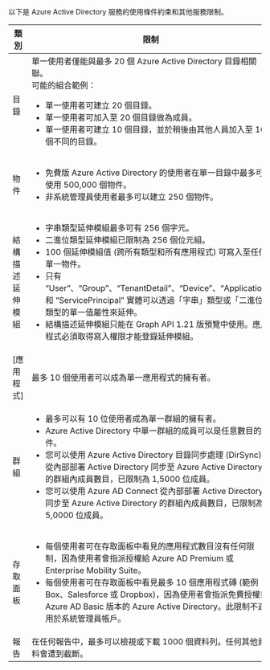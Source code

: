 以下是 Azure Active Directory 服務的使用條件約束和其他服務限制。

| 類別 | 限制 |
|---|---|
| 目錄 | 單一使用者僅能與最多 20 個 Azure Active Directory 目錄相關聯。<br />可能的組合範例：<ul> <li>單一使用者可建立 20 個目錄。</li><li>單一使用者可加入至 20 個目錄做為成員。</li><li>單一使用者可建立 10 個目錄，並於稍後由其他人員加入至 10 個不同的目錄。</li></ul> |  
| 物件 | <ul><li>免費版 Azure Active Directory 的使用者在單一目錄中最多可使用 500,000 個物件。</li><li>非系統管理員使用者最多可以建立 250 個物件。</li></ul> |
| 結構描述延伸模組 | <ul><li>字串類型延伸模組最多可有 256 個字元。</li><li>二進位類型延伸模組已限制為 256 個位元組。</li><li>100 個延伸模組值 (跨所有類型和所有應用程式) 可寫入至任何單一物件。</li><li>只有 “User”、“Group”、“TenantDetail”、“Device”、“Application” 和 “ServicePrincipal” 實體可以透過「字串」類型或「二進位」類型的單一值屬性來延伸。</li><li>結構描述延伸模組只能在 Graph API 1.21 版預覽中使用。應用程式必須取得寫入權限才能登錄延伸模組。</li></ul> |
| [應用程式] | 最多 10 個使用者可以成為單一應用程式的擁有者。 |
| 群組 | <ul><li>最多可以有 10 位使用者成為單一群組的擁有者。</li><li>Azure Active Directory 中單一群組的成員可以是任意數目的物件。</li><li>您可以使用 Azure Active Directory 目錄同步處理 (DirSync) 從內部部署 Active Directory 同步至 Azure Active Directory 的群組內成員數目，已限制為 1,5000 位成員。</li><li>您可以使用 Azure AD Connect 從內部部署 Active Directory 同步至 Azure Active Directory 的群組內成員數目，已限制為 5,0000 位成員。</li></ul> |
| 存取面板 | <ul><li>每個使用者可在存取面板中看見的應用程式數目沒有任何限制，因為使用者會指派授權給 Azure AD Premium 或 Enterprise Mobility Suite。</li><li>每個使用者可在存取面板中看見最多 10 個應用程式磚 (範例：Box、Salesforce 或 Dropbox)，因為使用者會指派免費授權或 Azure AD Basic 版本的 Azure Active Directory。此限制不適用於系統管理員帳戶。</li></ul> |
| 報告 | 在任何報告中，最多可以檢視或下載 1000 個資料列。任何其他資料會遭到截斷。 |

<!---HONumber=August15_HO8-->